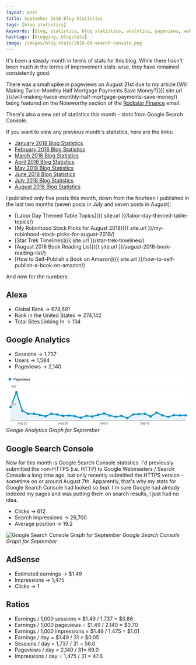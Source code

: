 ```yaml
---
layout: post
title: September 2018 Blog Statistics
tags: [blog statistics]
keywords: [blog, statistics, blog statistics, analytics, pageviews, webmaster, webmaster tools, alexa, google]
hashtags: [blogging, blogstats]
image: /images/blog-stats/2018-09-search-console.png
---
```


It's been a steady month in terms of stats for this blog. While there hasn't been much in the terms of improvement stats-wise, they have remained consistently good.

There was a small spike in pageviews on August 21st due to my article [Will Making Twice-Monthly Half Mortgage Payments Save Money?]({{ site.url }}//will-making-twice-monthly-half-mortgage-payments-save-money/) being featured on the Noteworthy section of the [Rockstar Finance](https://rockstarfinance.com/) email.

There's also a new set of statistics this month - stats from Google Search Console.

If you want to view any previous month's statistics, here are the links:

* [January 2018 Blog Statistics](http://hendrixjoseph.github.io/january-2018-blog-statistics/)
* [February 2018 Blog Statistics](http://hendrixjoseph.github.io/february-2018-blog-statistics/)
* [March 2018 Blog Statistics](http://hendrixjoseph.github.io/march-2018-blog-statistics/)
* [April 2018 Blog Statistics](http://hendrixjoseph.github.io/april-2018-blog-statistics/)
* [May 2018 Blog Statistics](http://hendrixjoseph.github.io/may-2018-blog-statistics/)
* [June 2018 Blog Statistics](http://hendrixjoseph.github.io/june-2018-blog-statistics/)
* [July 2018 Blog Statistics](http://hendrixjoseph.github.io/july-2018-blog-statistics/)
* [August 2018 Blog Statistics](http://hendrixjoseph.github.io/august-2018-blog-statistics/)

I published only five posts this month, down from the fourteen I published in the last two months (seven posts in July and seven posts in August):

* [Labor Day Themed Table Topics]({{ site.url }}/labor-day-themed-table-topics/)
* [My Robinhood Stock Picks for August 2018]({{ site.url }}/my-robinhood-stock-picks-for-august-2018/)
* [Star Trek Timelines]({{ site.url }}/star-trek-timelines/)
* [August 2018 Book Reading List]({{ site.url }}/august-2018-book-reading-list/)
* [How to Self-Publish a Book on Amazon]({{ site.url }}/how-to-self-publish-a-book-on-amazon/)

And now for the numbers:

## Alexa

* Global Rank &rarr; 674,691
* Rank in the United States &rarr; 274,142
* Total Sites Linking In &rarr; 134

## Google Analytics

* Sessions &rarr; 1,737
* Users &rarr; 1,584
* Pageviews &rarr; 2,140

![Google Analytics Graph for September](/images/blog-stats/2018-09-stats.png)
*Google Analytics Graph for September*

## Google Search Console

New for this month is Google Search Console statistics. I'd previously submitted the non-HTTPS (i.e. HTTP) to Google Webmasters / Search Console a long time ago, but only recently submitted the HTTPS version - sometime on or around August 7th. Apparently, that's why my stats for Google Search Console had looked so *bad*.  I'm sure Google had already indexed my pages and was putting them on search results, I just had no idea.

* Clicks &rarr; 612
* Search Impressions &rarr; 26,700
* Average position &rarr; 19.2

![Google Search Console Graph for September](/images/blog-stats/2018-09-search-console.png)
*Google Search Console Graph for September*

## AdSense

* Estimated earnings &rarr; $1.49
* Impressions &rarr; 1,475
* Clicks &rarr; 1

## Ratios

* Earnings / 1,000 sessions = $1.49 / 1.737 = $0.86
* Earnings / 1,000 pageviews = $1.49 / 2.140 = $0.70
* Earnings / 1,000 impressions = $1.49 / 1.475 = $1.01
* Earnings / day = $1.49 / 31 = $0.05
* Sessions / day = 1,737 / 31 = 56.0
* Pageviews / day = 2,140 / 31= 69.0
* Impressions / day = 1,475 / 31 = 47.6
